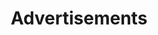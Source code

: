 ---
title: Advertisements
longTitle: 'Advertisements'
tags:
- gccommon
usedFor:
- "[[Advertising]]"
---